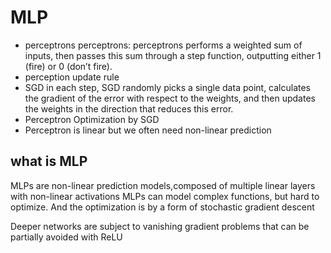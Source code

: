# MLP
- perceptrons
perceptrons: perceptrons performs a weighted sum of inputs, then passes this sum through a step function, outputting either 1 (fire) or 0 (don’t fire).
- perception update rule
- SGD
  in each step, SGD randomly picks a single data point, calculates the gradient of the error with respect to the weights, and then updates the weights in the direction that reduces this error.
- Perceptron Optimization by SGD
- Perceptron is linear but we often need non-linear prediction
## what is MLP
MLPs are non-linear prediction models,composed of multiple linear layers with non-linear activations
MLPs can model complex functions, but hard to optimize. And the optimization is by a form of stochastic gradient descent

Deeper networks are subject to vanishing
gradient problems that can be partially avoided
with ReLU